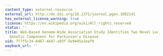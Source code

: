 ```yaml
---
content_type: external-resource
external_url: http://dx.doi.org/10.1371/journal.pgen.1002141
has_external_license_warning: true
license: https://en.wikipedia.org/wiki/All_rights_reserved
status: ''
title: Web-Based Genome-Wide Association Study Identifies Two Novel Loci and A Substantial
  Genetic Component for Parkinson's Disease
uid: 7f7f5c24-6d67-4b47-a93f-5e9445a2eaf9
wayback_url: ''
---
```

